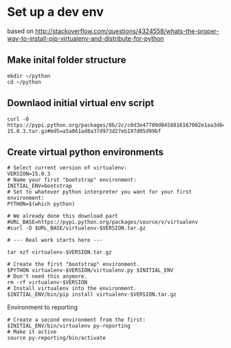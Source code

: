 

# Set up a dev env

based on 
http://stackoverflow.com/questions/4324558/whats-the-proper-way-to-install-pip-virtualenv-and-distribute-for-python

## Make inital folder structure

~~~
mkdir ~/python
cd ~/python
~~~~

## Downlaod initial virtual env script

~~~
curl -0 https://pypi.python.org/packages/8b/2c/c0d3e47709d0458816167002e1aa3d64d03bdeb2a9d57c5bd18448fd24cd/virtualenv-15.0.3.tar.gz#md5=a5a061ad8a37d973d27eb197d05d99bf
~~~

## Create virtual python environments

~~~
# Select current version of virtualenv:
VERSION=15.0.3
# Name your first "bootstrap" environment:
INITIAL_ENV=bootstrap
# Set to whatever python interpreter you want for your first environment:
PYTHON=$(which python)

# We already done this download part
#URL_BASE=https://pypi.python.org/packages/source/v/virtualenv
#curl -O $URL_BASE/virtualenv-$VERSION.tar.gz

# --- Real work starts here ---

tar xzf virtualenv-$VERSION.tar.gz

# Create the first "bootstrap" environment.
$PYTHON virtualenv-$VERSION/virtualenv.py $INITIAL_ENV
# Don't need this anymore.
rm -rf virtualenv-$VERSION
# Install virtualenv into the environment.
$INITIAL_ENV/bin/pip install virtualenv-$VERSION.tar.gz

~~~

Environment to reporting

~~~
# Create a second environment from the first:
$INITIAL_ENV/bin/virtualenv py-reporting
# Make it active
source py-reporting/bin/activate
~~~